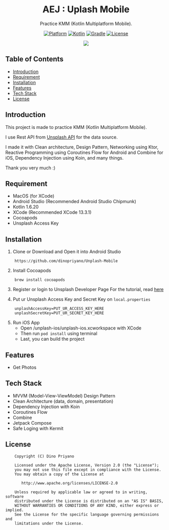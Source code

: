 <h1 align="center">
  AEJ : Uplash Mobile
</h1>
<p align="center">
  Practice KMM (Kotlin Multiplatform Mobile).
</p>
<p align="center">
  <a href="http://developer.android.com/index.html"><img alt="Platform" src="https://img.shields.io/badge/platform-Android-green.svg"></a>
  <a href="http://kotlinlang.org"><img alt="Kotlin" src="https://img.shields.io/badge/kotlin-1.6.20-blue.svg"></a>
  <a href="https://developer.android.com/studio/releases/gradle-plugin"><img alt="Gradle" src="https://img.shields.io/badge/gradle-7.2.1-yellow.svg"></a>
  <a href="https://www.apache.org/licenses/LICENSE-2.0.html"><img alt="License" src="https://img.shields.io/badge/license-Apache%202-4EB1BA.svg?style=flat-square"></a>
</p>

<p align="center">
  <img src="assets/img.png"/>
</p>

## Table of Contents
- [Introduction](#introduction)
- [Requirement](#requirement)
- [Installation](#installation)
- [Features](#features)
- [Tech Stack](#tech-stack)
- [License](#license)

## Introduction

This project is made to practice KMM (Kotlin Multiplatform Mobile).

I use Rest API from [Unsplash API](https://api.unsplash.com) for the data source.

I made it with Clean architecture, Design Pattern, Networking using Ktor, Reactive Programming using Coroutines Flow for Android and Combine for iOS, Dependency Injection using Koin, and many things.

Thank you very much :)

## Requirement

- MacOS (for XCode)
- Android Studio (Recommended Android Studio Chipmunk)
- Kotlin 1.6.20
- XCode (Recommended XCode 13.3.1)
- Cocoapods
- Unsplash Access Key

## Installation

1. Clone or Download and Open it into Android Studio
```
    https://github.com/dinopriyano/Unplash-Mobile
```

2. Install Cocoapods
```
    brew install cocoapods
```

3. Register or login to Unsplash Developer Page
    For the tutorial, read [here](https://unsplash.com/documentation#creating-a-developer-account)

4. Put ur Unsplash Access Key and Secret Key on `local.properties`
```
    unplashAccessKey=PUT_UR_ACCESS_KEY_HERE
    unplashSecretKey=PUT_UR_SECRET_KEY_HERE
```

5. Run iOS App
    - Open /unplash-ios/unplash-ios.xcworkspace with XCode
    - Then run `pod install` using terminal
    - Last, you can build the project

    
## Features
- Get Photos

## Tech Stack
- MVVM (Model-View-ViewModel) Design Pattern
- Clean Architecture (data, domain, presentation)
- Dependency Injection with Koin
- Coroutines Flow
- Combine
- Jetpack Compose
- Safe Loging with Kermit

## License

```
    Copyright (C) Dino Priyano

    Licensed under the Apache License, Version 2.0 (the "License");
    you may not use this file except in compliance with the License.
    You may obtain a copy of the License at

       http://www.apache.org/licenses/LICENSE-2.0

    Unless required by applicable law or agreed to in writing, software
    distributed under the License is distributed on an "AS IS" BASIS,
    WITHOUT WARRANTIES OR CONDITIONS OF ANY KIND, either express or implied.
    See the License for the specific language governing permissions and
    limitations under the License.
```